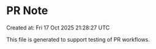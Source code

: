 # PR Note

Created at: Fri 17 Oct 2025 21:28:27 UTC

This file is generated to support testing of PR workflows.
